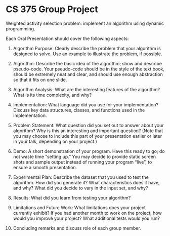 # CS 375 Group Project

Weighted activity selection problem: implement an algorithm using dynamic programming.


Each Oral Presentation should cover the following aspects:

1. Algorithm Purpose: Clearly describe the problem that your algorithm is designed to solve. Use an example to
illustrate the problem, if possible.

2. Algorithm: Describe the basic idea of the algorithm; show and describe pseudo-code. Your pseudo-code should
be in the style of the text book, should be extremely neat and clear, and should use enough abstraction so that
it fits on one slide.

3. Algorithm Analysis: What are the interesting features of the algorithm? What is its time complexity, and why?

4. Implementation: What language did you use for your implementation? Discuss key data structures, classes,
and functions used in the implementation.

5. Problem Statement: What question did you set out to answer about your algorithm? Why is this an interesting and
important question? (Note that you may choose to include this part of your presentation earlier or later in your
talk, depending on your project.)

6. Demo: A short demonstration of your program. Have this ready to go; do not waste time “setting up.” You may
decide to provide static screen shots and sample output instead of running your program “live”, to ensure a
smooth presentation.

7. Experimental Plan: Describe the dataset that you used to test the algorithm. How did you generate it? What
characteristics does it have, and why? What did you decide to vary in the input set, and why?

8. Results: What did you learn from testing your algorithm?

9. Limitations and Future Work: What limitations does your project currently exhibit? If you had another month to
work on the project, how would you improve your project? What additional tests would you run?

10. Concluding remarks and discuss role of each group member. 
